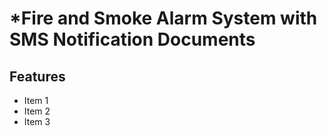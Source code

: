 # *Fire and Smoke Alarm System with SMS Notification Documents

## Features
- Item 1
- Item 2
- Item 3
